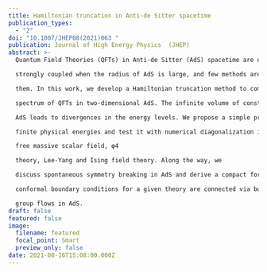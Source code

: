 ```yaml
---
title: Hamiltonian truncation in Anti-de Sitter spacetime
publication_types:
  - "2"
doi: "10.1007/JHEP08(2021)063 "
publication: Journal of High Energy Physics  (JHEP)
abstract: >-
  Quantum Field Theories (QFTs) in Anti-de Sitter (AdS) spacetime are often

  strongly coupled when the radius of AdS is large, and few methods are available to study

  them. In this work, we develop a Hamiltonian truncation method to compute the energy

  spectrum of QFTs in two-dimensional AdS. The infinite volume of constant timeslices of

  AdS leads to divergences in the energy levels. We propose a simple prescription to obtain

  finite physical energies and test it with numerical diagonalization in several models: the

  free massive scalar field, φ4

  theory, Lee-Yang and Ising field theory. Along the way, we

  discuss spontaneous symmetry breaking in AdS and derive a compact formula for perturbation theory in quantum mechanics at arbitrary order. Our results suggest that all

  conformal boundary conditions for a given theory are connected via bulk renormalization

  group flows in AdS.
draft: false
featured: false
image:
  filename: featured
  focal_point: Smart
  preview_only: false
date: 2021-08-16T15:08:00.000Z
---
```

